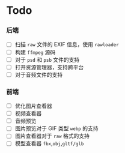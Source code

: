 # Todo

### 后端
- [ ] 扫描 `raw` 文件的 EXIF 信息，使用 `rawloader`
- [ ] 构建 `ffmpeg` 源码
- [ ] 对于 `psd` 和 `psb` 文件的支持
- [ ] 打开资源管理器，支持跨平台
- [ ] 对于音频文件的支持

### 前端
- [ ] 优化图片查看器
- [ ] 视频查看器
- [ ] 音频预览
- [ ] 图片预览对于 GIF 类型 `webp` 的支持
- [ ] 图片查看器对于 `raw` 格式的支持
- [ ] 模型查看器 `fbx`,`obj`,`gltf/glb`
